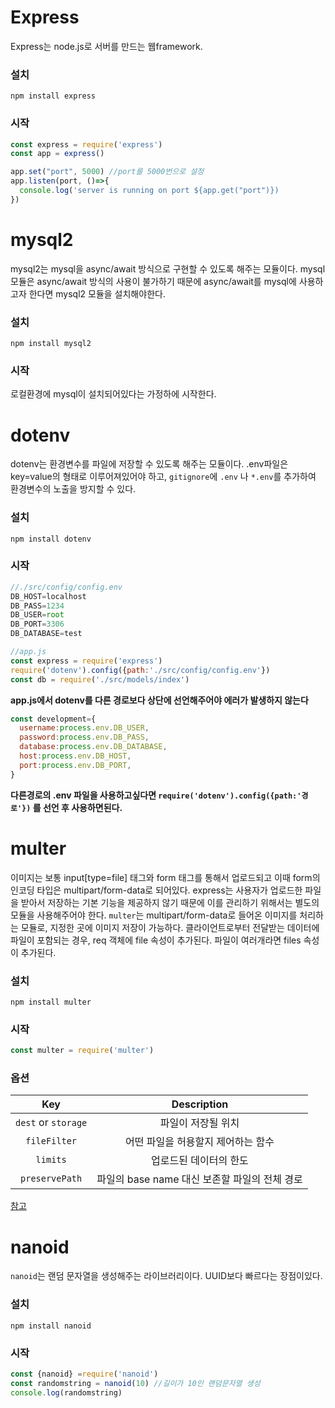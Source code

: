 # Express  
Express는 node.js로 서버를 만드는 웹framework.    
### 설치  
`npm install express`    
### 시작  
```javascript
const express = require('express')
const app = express()

app.set("port", 5000) //port를 5000번으로 설정
app.listen(port, ()=>{
  console.log('server is running on port ${app.get("port")})
})
```      

# mysql2  
mysql2는 mysql을 async/await 방식으로 구현할 수 있도록 해주는 모듈이다. mysql 모듈은 async/await 방식의 사용이 불가하기 때문에 async/await를 mysql에 사용하고자 한다면 mysql2 모듈을 설치해야한다.    
### 설치  
`npm install mysql2`    
### 시작
로컬환경에 mysql이 설치되어있다는 가정하에 시작한다.      

# dotenv  
dotenv는 환경변수를 파일에 저장할 수 있도록 해주는 모듈이다. .env파일은 key=value의 형태로 이루어져있어야 하고, `gitignore`에 `.env` 나 `*.env`를 추가하여 환경변수의 노출을 방지할 수 있다.    
### 설치  
`npm install dotenv`    
### 시작  
```javascript
//./src/config/config.env
DB_HOST=localhost
DB_PASS=1234
DB_USER=root
DB_PORT=3306
DB_DATABASE=test
```  
```javascript
//app.js
const express = require('express')
require('dotenv').config({path:'./src/config/config.env'})
const db = require('./src/models/index')
```  
**app.js에서 dotenv를 다른 경로보다 상단에 선언해주어야 에러가 발생하지 않는다**  
```javascript
const development={
  username:process.env.DB_USER,
  password:process.env.DB_PASS,
  database:process.env.DB_DATABASE,
  host:process.env.DB_HOST,
  port:process.env.DB_PORT,
}
```  
**다른경로의 .env 파일을 사용하고싶다면 `require('dotenv').config({path:'경로'})` 를 선언 후 사용하면된다.**      

# multer  
이미지는 보통 input[type=file] 태그와 form 태그를 통해서 업로드되고 이때 form의 인코딩 타입은 multipart/form-data로 되어있다. express는 사용자가 업로드한 파일을 받아서 저장하는 기본 기능을 제공하지 않기 때문에 이를 관리하기 위해서는 별도의 모듈을 사용해주어야 한다. `multer`는 multipart/form-data로 들어온 이미지를 처리하는 모듈로, 지정한 곳에 이미지 저장이 가능하다. 클라이언트로부터 전달받는 데이터에 파일이 포함되는 경우, req 객체에 file 속성이 추가된다. 파일이 여러개라면 files 속성이 추가된다.    
### 설치  
`npm install multer`    
### 시작  
```javascript
const multer = require('multer')
```    
### 옵션  
Key|Description
:--:|:--:
`dest` or `storage`|파일이 저장될 위치
`fileFilter`|어떤 파일을 허용할지 제어하는 함수
`limits`|업로드된 데이터의 한도
`preservePath`|파일의 base name 대신 보존할 파일의 전체 경로
  
[참고](https://velog.io/@new_wisdom/Node.js-11-Multer)      

# nanoid  
`nanoid`는 랜덤 문자열을 생성해주는 라이브러리이다. UUID보다 빠르다는 장점이있다.
### 설치  
`npm install nanoid`    
### 시작  
```javascript
const {nanoid} =require('nanoid')
const randomstring = nanoid(10) //길이가 10인 랜덤문자열 생성
console.log(randomstring)
```    
